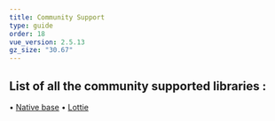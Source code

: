 ```yaml
---
title: Community Support 
type: guide
order: 18
vue_version: 2.5.13
gz_size: "30.67"
---
```


## List of all the community supported libraries :

• [Native base](https://docs.nativebase.io/docs/GetStarted.html)
• [Lottie](http://staging-vue-native.geekydev.com/docs/lottie.html)
